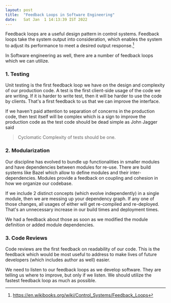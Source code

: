 ```yaml
---
layout: post
title:  "Feedback Loops in Software Engineering"
date:   Sat Jan  1 14:13:39 IST 2022
---
```


Feedback loops are a useful design pattern in control systems.
Feedback loops take the system output into consideration, which enables the system to adjust its performance to meet a desired output response.[^1]

In Software engineering as well, there are a number of feedback loops which we can utilize.

### 1. Testing
Unit testing is the first feedback loop we have on the design and complexity of our production code.
A test is the first client-side usage of the code we are writing.
If it is harder to write test, then it will be harder to use the code by clients.
That's a first feedback to us that we can improve the interface.

If we haven't paid attention to separation of concerns in the production code,
then test itself will be complex which is a sign to improve the production code as the test code should be dead simple
as John Jagger said
> Cyclomatic Complexity of tests should be one.

### 2. Modularization
Our discipline has evolved to bundle up functionalities in smaller modules
and have dependencies between modules for re-use.
There are build systems like Bazel which allow to define modules and their inter-dependencies.
Modules provide a feedback on coupling and cohesion in how we organize our codebase.

If we include 2 distinct concepts (which evolve independently) in a single module,
then we are messing up your dependency graph.
If any one of those changes, all usages of either will get re-compiled and re-deployed.
That's an unnecessary increase in our build times and deployment times.

We had a feedback about those as soon as we modified the module definition or added
module dependencies.

### 3. Code Reviews
Code reviews are the first feedback on readability of our code. This is the feedback
which would be most useful to address to make lives of future developers (which includes author as well)
easier.


We need to listen to our feedback loops as we develop software.
They are telling us where to improve, but only if we listen.
We should utilize the fastest feedback loop as much as possible.

[^1]: https://en.wikibooks.org/wiki/Control_Systems/Feedback_Loops
